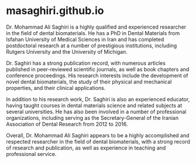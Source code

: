 # masaghiri.github.io

Dr. Mohammad Ali Saghiri is a highly qualified and experienced researcher in the field of dental biomaterials. He has a PhD in Dental Materials from Isfahan University of Medical Sciences in Iran and has completed postdoctoral research at a number of prestigious institutions, including Rutgers University and the University of Michigan.

Dr. Saghiri has a strong publication record, with numerous articles published in peer-reviewed scientific journals, as well as book chapters and conference proceedings. His research interests include the development of novel dental biomaterials, the study of their physical and mechanical properties, and their clinical applications.

In addition to his research work, Dr. Saghiri is also an experienced educator, having taught courses in dental materials science and related subjects at several universities. He has also been involved in a number of professional organizations, including serving as the Secretary-General of the Iranian Association of Dental Research from 2012 to 2016.

Overall, Dr. Mohammad Ali Saghiri appears to be a highly accomplished and respected researcher in the field of dental biomaterials, with a strong record of research and publication, as well as experience in teaching and professional service.
